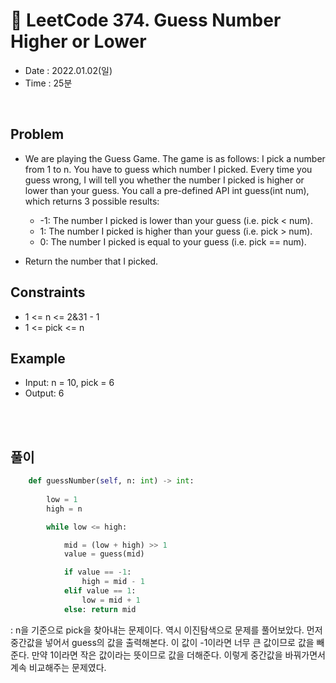 # 🐐 LeetCode 374. Guess Number Higher or Lower
- Date : 2022.01.02(일)
- Time : 25분
<br>

## Problem

- We are playing the Guess Game. The game is as follows:
I pick a number from 1 to n. You have to guess which number I picked.
Every time you guess wrong, I will tell you whether the number I picked is higher or lower than your guess.
You call a pre-defined API int guess(int num), which returns 3 possible results:
    - -1: The number I picked is lower than your guess (i.e. pick < num).
    - 1: The number I picked is higher than your guess (i.e. pick > num).
    - 0: The number I picked is equal to your guess (i.e. pick == num).

- Return the number that I picked.


## Constraints
- 1 <= n <= 2&31 - 1
- 1 <= pick <= n


## Example

- Input: n = 10, pick = 6
- Output: 6

<br><br>

## 풀이
```python
    def guessNumber(self, n: int) -> int:
        
        low = 1
        high = n

        while low <= high:

            mid = (low + high) >> 1
            value = guess(mid)

            if value == -1:
                high = mid - 1
            elif value == 1:
                low = mid + 1
            else: return mid
```
: n을 기준으로 pick을 찾아내는 문제이다. 역시 이진탐색으로 문제를 풀어보았다. 먼저 중간값을 넣어서 guess의 값을 출력해본다. 이 값이 -1이라면 너무 큰 값이므로 값을 빼준다. 만약 1이라면 작은 값이라는 뜻이므로 값을 더해준다. 이렇게 중간값을 바꿔가면서 계속 비교해주는 문제였다. 
